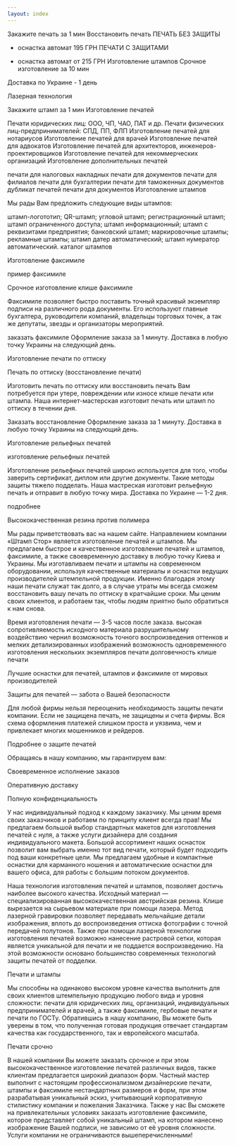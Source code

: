 ```yaml
---
layout: index
---
```


<!-- <div class="copy">
  <h2>{{ site.data.app.title }}</h2>
  <p>{{ site.data.app.description | markdownify }}</p>
  <h2>The Best of Both Worlds.</h2>
  <p>{{ site.data.app.combination }}</p>
  <div class="bennies">
    <div class="benefits">
      <h3>Static Sites</h3>
      <hr>
      <ul>
          {% for benefit in site.data.app.staticBenefits %}
            <li>{{ benefit | capitalize }}</li>
          {% endfor %}
      </ul>
    </div>
    <div class="benefits">
      <h3>Client-Side JS</h3>
      <hr>
      <ul>
          {% for benefit in site.data.app.dynamicBenefits %}
            <li>{{ benefit | capitalize }}</li>
          {% endfor %}
      </ul>
    </div>
  </div>
  <p class="environment">*Enable Javascript to see the page rendered with Vue.</p>
</div> -->


Закажите печать за 1 мин Восстановить печать
ПЕЧАТЬ БЕЗ ЗАЩИТЫ

+ оснастка автомат
195 ГРН
ПЕЧАТИ С ЗАЩИТАМИ

+ оснастка автомат
от 215 ГРН 
Изготовление штампов
Срочное изготовление за 10 мин


Доставка по Украине - 1 день


Лазерная технология


Закажите штамп за 1 мин 
Изготовление печатей

Печати юридических лиц: ООО, ЧП, ЧАО, ПАТ и др.
Печати физических лиц-предпринимателей: СПД, ПП, ФЛП
Изготовление печатей для нотариусов
Изготовление печатей для врачей
Изготовление печатей для адвокатов
Изготовление печатей для архитекторов, инженеров-проектировщиков
Изготовление печатей для некоммерческих организаций
Изготовление дополнительных печатей

печати для налоговых накладных
печати для документов
печати для филиалов
печати для бухгалтерии
печати для таможенных документов
дубликат печатей
печати для документов
Изготовление штампов

Мы рады Вам предложить следующие виды штампов:

штамп-логототип;
QR-штамп;
угловой штамп;
регистрационный штамп;
штамп ограниченного доступа;
штамп информационный;
штамп с реквизитами предприятия;
банковский штамп;
маркировочные штампы;
рекламные штампы;
штамп датер автоматический;
штамп нумератор автоматический.
каталог штампов

Изготовление факсимиле

пример факсимиле

Срочное изготовление клише факсимиле

Факсимиле позволяет быстро поставить точный красивый экземпляр подписи на различного рода документы. Его используют главные бухгалтера, руководители компаний, владельцы торговых точек, а так же депутаты, звезды и организаторы мероприятий.

заказать факсимиле
Оформление заказа за 1 минуту. Доставка в любую точку Украины на следующий день.

Изготовление печати по оттиску

Печать по оттиску (восстановление печати)

Изготовить печать по оттиску или восстановить печать Вам потребуется при утере, повреждении или износе клише печати или штампа. Наша интернет-мастерская изготовит печать или штамп по оттиску в течении дня.

Заказать восстановление
Оформление заказа за 1 минуту. Доставка в любую точку Украины на следующий день.

Изготовление рельефных печатей

изготовление рельефных печатей

Изготовление рельефных печатей широко используется для того, чтобы заверить сертификат, диплом или другие документы. Такие методы защиты тяжело подделать. Наша мастреская изготовит рельефную печать и отправит в любую точку мира. Доставка по Украине  — 1-2 дня.

подробнее

Высококачественная резина против полимера

Мы рады приветствовать вас на нашем сайте.
Направлением компании «Штамп Стор» является изготовление печатей и штампов. Мы предлагаем быстрое и качественное изготовление печатей и штампов, факсимиле, а также своевременную доставку в любую точку Киева и Украины.
Мы изготавливаем печати и штампы на современном оборудовании, используя качественные материалы и оснастки ведущих производителей штемпельной продукции. Именно благодаря этому наши печати служат так долго, а в случае утраты мы всегда сможем восстановить вашу печать по оттиску в кратчайшие сроки.
Мы ценим своих клиентов, и работаем так, чтобы людям приятно было обратиться к нам снова.

Время изготовления печати — 3-5 часов после заказа.
высокая сопротивляемость исходного материала разрушительному воздействию чернил
возможность точного воспроизведения оттенков и мелких детализированных изображений
возможность одновременного изготовления нескольких экземпляров печати
долговечность клише печати

Лучшие оснастки для печатей, штампов и факсимиле от мировых производителей

Защиты для печатей — забота о Вашей безопасности

Для любой фирмы нельзя переоценить необходимость защиты печати компании. Если не защищена печать, не защищены и счета фирмы. Вся схема оформления платежей слишком проста и уязвима, чем и привлекает многих мошенников и рейдеров.

Подробнее о защите печатей

Обращаясь в нашу компанию, мы гарантируем вам:



Своевременное исполнение заказов



Оперативную доставку



Полную конфиденциальность

У нас индивидуальный подход к каждому заказчику. Мы ценим время своих заказчиков и работаем по принципу клиент всегда прав!
Мы предлагаем большой выбор стандартных макетов для изготовления печатей с нуля, а также услуги дизайнера для создания индивидуального макета. Большой ассортимент наших оснасток позволит вам выбрать именно тот вид печати, который будет подходить под ваши конкретные цели. Мы предлагаем удобные и компактные оснастки для карманного ношения и автоматические оснастки для вашего офиса, для работы с большим потоком документов.

Наша технология изготовления печатей и штампов, позволяет достичь наиболее высокого качества. Исходный материал — специализированная высококачественная австрийская резина. Клише вырезается на сырьевом материале при помощи лазера. Метод лазерной гравировки позволяет передавать мельчайшие детали изображения, вплоть до воспроизведения оттиска фотографии с точной передачей полутонов. Также при помощи лазерной технологии изготовления печатей возможно нанесение растровой сетки, которая является уникальной для печати и не поддается воспроизведению. На этой возможности основано большинство современных технологий защиты печатей от подделки.

Печати и штампы

Мы способны на одинаково высоком уровне качества выполнить для своих клиентов штемпельную продукцию любого вида и уровня сложности: печати для юридических лиц, организаций, индивидуальных предпринимателей и врачей, а также факсимиле, гербовые печати и печати по ГОСТу. Обратившись в нашу компанию, Вы можете быть уверены в том, что полученная готовая продукция отвечает стандартам качества как государственного, так и европейского масштаба.

Печати срочно

В нашей компании Вы можете заказать срочное и при этом высококачественное изготовление печатей различных видов, также клиентам предлагается широкий диапазон форм. Частный мастер выполнит с настоящим профессионализмом дизайнерские печати, штампы и факсимиле нестандартных размеров и форм, при этом разрабатывая уникальный эскиз, учитывающий корпоративную стилистику компании и пожелания Заказчика. Также у нас Вы сможете на привлекательных условиях заказать изготовление факсимиле, которое представляет собой уникальный штамп, на котором нанесено изображение Вашей подписи, не зависимо от её уровня сложности. Услуги компании не ограничиваются вышеперечисленными!

